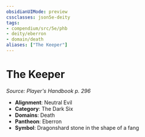 ```yaml
---
obsidianUIMode: preview
cssclasses: json5e-deity
tags:
- compendium/src/5e/phb
- deity/eberron
- domain/death
aliases: ["The Keeper"]
---
```

# The Keeper
*Source: Player's Handbook p. 296* 

- **Alignment**: Neutral Evil
- **Category**: The Dark Six
- **Domains**: Death
- **Pantheon**: Eberron
- **Symbol**: Dragonshard stone in the shape of a fang